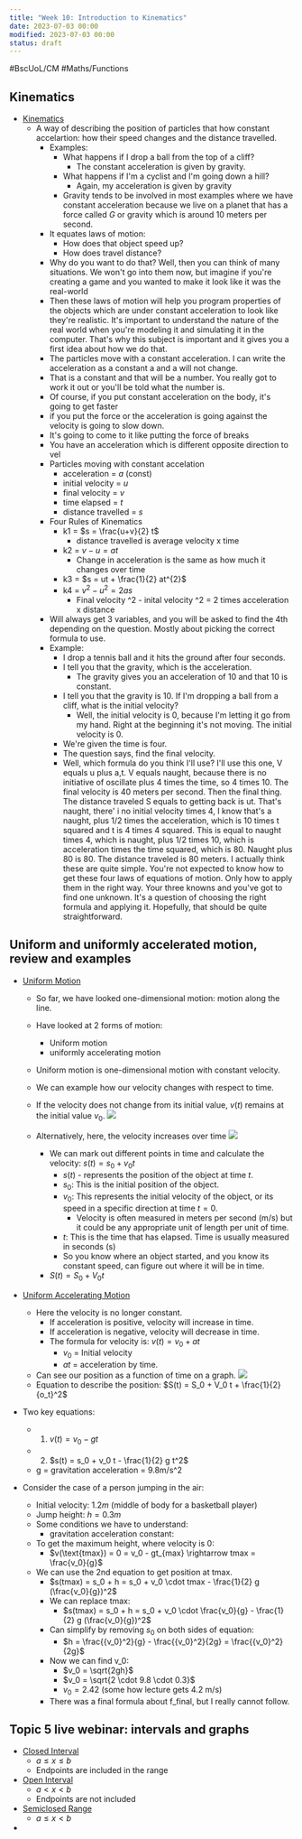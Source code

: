 ```yaml
---
title: "Week 10: Introduction to Kinematics"
date: 2023-07-03 00:00
modified: 2023-07-03 00:00
status: draft
---
```


#BscUoL/CM #Maths/Functions

## Kinematics

* [Kinematics](../../../../journal/permanent/Kinematics.md)
    * A way of describing the position of particles that how constant accelartion: how their speed changes and the distance travelled.
        * Examples:
            * What happens if I drop a ball from the top of a cliff?
                * The constant acceleration is given by gravity.
            * What happens if I'm a cyclist and I'm going down a hill?
                * Again, my acceleration is given by gravity
            * Gravity tends to be involved in most examples where we have constant acceleration because we live on a planet that has a force called $G$ or gravity which is around 10 meters per second.
        * It equates laws of motion:
            * How does that object speed up?
            * How does travel distance?
        * Why do you want to do that? Well, then you can think of many situations. We won't go into them now, but imagine if you're creating a game and you wanted to make it look like it was the real-world
        *  Then these laws of motion will help you program properties of the objects which are under constant acceleration to look like they're realistic. It's important to understand the nature of the real world when you're modeling it and simulating it in the computer. That's why this subject is important and it gives you a first idea about how we do that. 
        * The particles move with a constant acceleration. I can write the acceleration as a constant a and a will not change. 
        * That is a constant and that will be a number. You really got to work it out or you'll be told what the number is.
        * Of course, if you put constant acceleration on the body, it's going to get faster
        * if you put the force or the acceleration is going against the velocity is going to slow down.
        * It's going to come to it like putting the force of breaks
        * You have an acceleration which is different opposite direction to vel 
        * Particles moving with constant accelation
            * acceleration = $a$ (const)
            * initial velocity = $u$
            * final velocity = $v$
            * time elapsed = $t$
            * distance travelled = $s$
        * Four Rules of Kinematics
            * k1 = $s = \frac{u+v}{2} t$
                * distance travelled is average velocity x time
            * k2 = $v - u = at$ 
                * Change in acceleration is the same as how much it changes over time
            * k3 = $s = ut + \frac{1}{2} at^{2}$
            * k4 = $v^2 - u^2 = 2as$
                * Final velocity ^2 - inital velocity ^2 = 2 times acceleration x distance
        * Will always get 3 variables, and you will be asked to find the 4th depending on the question. Mostly about picking the correct formula to use.
        * Example:
            * I drop a tennis ball and it hits the ground after four seconds.
            * I tell you that the gravity, which is the acceleration.
                * The gravity gives you an acceleration of 10 and that 10 is constant.
            * I tell you that the gravity is 10. If I'm dropping a ball from a cliff, what is the initial velocity?
                * Well, the initial velocity is 0, because I'm letting it go from my hand. Right at the beginning it's not moving. The initial velocity is 0.
            * We're given the time is four.
            * The question says, find the final velocity.
            * Well, which formula do you think I'll use? I'll use this one, V equals u plus a,t. V equals naught, because there is no initiative of oscillate plus 4 times the time, so 4 times 10. The final velocity is 40 meters per second. Then the final thing. The distance traveled S equals to getting back is ut. That's naught, there' i no initial velocity times 4, I know that's a naught, plus 1/2 times the acceleration, which is 10 times t squared and t is 4 times 4 squared. This is equal to naught times 4, which is naught, plus 1/2 times 10, which is acceleration times the time squared, which is 80. Naught plus 80 is 80. The distance traveled is 80 meters. I actually think these are quite simple. You're not expected to know how to get these four laws of equations of motion. Only how to apply them in the right way.
                Your three knowns and you've got to find one unknown. It's a question of choosing the right formula and applying it. Hopefully, that should be quite straightforward.


## Uniform and uniformly accelerated motion, review and examples

* [Uniform Motion](Uniform%20Motion)
    * So far, we have looked one-dimensional motion: motion along the line.
    * Have looked at 2 forms of motion:
        * Uniform motion
        * uniformly accelerating motion
    * Uniform motion is one-dimensional motion with constant velocity.
    * We can example how our velocity changes with respect to time.
    * If the velocity does not change from its initial value, $v(t)$ remains at the initial value $v_0$.
        ![](../../../../_media/week-10-introduction-to-kinematics-velocity-unchanged.png)
        
    * Alternatively, here, the velocity increases over time
      ![](../../../../_media/week-10-introduction-to-kinematics-s0.png)
          
      * We can mark out different points in time and calculate the velocity: $s(t) = s_0 + v_0t$
          * $s(t)$ - represents the position of the object at time $t$.
          * $s_0$: This is the initial position of the object.
          * $v_0$: This represents the initial velocity of the object, or its speed in a specific direction at time $t=0$.
              * Velocity is often measured in meters per second (m/s) but it could be any appropriate unit of length per unit of time.
          * $t$: This is the time that has elapsed. Time is usually measured in seconds (s)
          * So you know where an object started, and you know its constant speed, can figure out where it will be in time.
      * $S(t) = S_0 + {V_0}t$
      
* [Uniform Accelerating Motion](Uniform%20Accelerating%20Motion)
    * Here the velocity is no longer constant.
        * If acceleration is positive, velocity will increase in time.
        * If acceleration is negative, velocity will decrease in time.
        * The formula for velocity is: $v(t) = v_0 + at$
            * $v_0$ = Initial velocity
            * $at$ = acceleration by time.
    * Can see our position as a function of time on a graph.
        ![](../../../../_media/week-10-introduction-to-kinematics-velocity.png)
    * Equation to describe the position: $S(t) = S_0 + V_0 t + \frac{1}{2} {o_t}^2$


* Two key equations:
    * 1. $v(t) = v_0 - gt$
    * 2. $s(t) = s_0 + v_0 t - \frac{1}{2} g t^2$
    * g = gravitation acceleration = 9.8m/s^2

* Consider the case of a person jumping in the air:
    * Initial velocity: $1.2m$ (middle of body for a basketball player)
    * Jump height: $h = 0.3m$
    * Some conditions we have to understand:
        * gravitation acceleration constant: 
    * To get the maximum height, where velocity is 0:
        * $v(\text{tmax}) = 0 = v_0 - gt_{max} \rightarrow tmax = \frac{v_0}{g}$ 
    * We can use the 2nd equation to get position at tmax.
        * $s(tmax) = s_0 + h = s_0 + v_0 \cdot tmax - \frac{1}{2} g (\frac{v_0}{g})^2$
        * We can replace tmax:
            * $s(tmax) = s_0 + h = s_0 + v_0 \cdot \frac{v_0}{g} - \frac{1}{2} g (\frac{v_0}{g})^2$
        * Can simplify by removing $s_0$ on both sides of equation:
            * $h = \frac{{v_0}^2}{g} - \frac{{v_0}^2}{2g} = \frac{{v_0}^2}{2g}$
        * Now we can find v_0:
            * $v_0 = \sqrt{2gh}$
            * $v_0 = \sqrt{2 \cdot 9.8 \cdot 0.3}$
            * $v_0 = 2.42$ (some how lecture gets 4.2 m/s)
        * There was a final formula about f_final, but I really cannot follow.

## Topic 5 live webinar: intervals and graphs

* [Closed Interval](Closed%20Interval)
    * $a \le x \le b$
    * Endpoints are included in the range
* [Open Interval](Open%20Interval)
    * $a \lt x \lt b$
    * Endpoints are not included
* [Semiclosed Range](Semiclosed%20Range) 
    * $a \le x \lt b$
* 